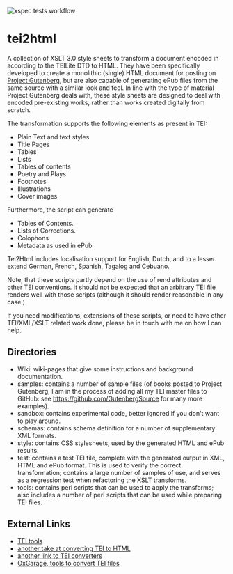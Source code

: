
![xspec tests workflow](https://github.com/github/docs/actions/workflows/test.yml/badge.svg)

# tei2html

A collection of XSLT 3.0 style sheets to transform a document encoded in according to the TEILite DTD to HTML. 
They have been specifically developed to create a monolithic (single) HTML document for posting on 
[Project Gutenberg](http://www.gutenberg.org/), but are also capable of generating ePub files from the same 
source with a similar look and feel. In line with the type of material Project Gutenberg deals with, these 
style sheets are designed to deal with encoded pre-existing works, rather than works created digitally from scratch.

The transformation supports the following elements as present in TEI:

  * Plain Text and text styles
  * Title Pages
  * Tables
  * Lists
  * Tables of contents
  * Poetry and Plays
  * Footnotes
  * Illustrations
  * Cover images

Furthermore, the script can generate

  * Tables of Contents.
  * Lists of Corrections.
  * Colophons
  * Metadata as used in ePub

Tei2Html includes localisation support for English, Dutch, and to a lesser extend German, French, Spanish, 
Tagalog and Cebuano.

Note, that these scripts partly depend on the use of rend attributes and other TEI conventions. It should 
not be expected that an arbitrary TEI file renders well with those scripts (although it should render 
reasonable in any case.)

If you need modifications, extensions of these scripts, or need to have other TEI/XML/XSLT related work 
done, please be in touch with me on how I can help.

## Directories

  * Wiki: wiki-pages that give some instructions and background documentation.
  * samples: contains a number of sample files (of books posted to Project Gutenberg; I am in the process of adding all
    my TEI master files to GitHub: see https://github.com/GutenbergSource for many more examples).
  * sandbox: contains experimental code, better ignored if you don't want to play around.
  * schemas: contains schema definition for a number of supplementary XML formats.
  * style: contains CSS stylesheets, used by the generated HTML and ePub results.
  * test: contains a test TEI file, complete with the generated output in XML, HTML and ePub format. This
    is used to verify the correct transformation; contains a large number of samples of use, and serves as
    a regression test when refactoring the XSLT transforms.
  * tools: contains perl scripts that can be used to apply the transforms; also includes a number of perl scripts
    that can be used while preparing TEI files.

## External Links

  * [TEI tools](http://www.tei-c.org/Tools/)
  * [another take at converting TEI to HTML](http://www.tei-c.org/Tools/Stylesheets/)
  * [another link to TEI converters](http://wiki.tei-c.org/index.php/Tei-xsl)
  * [OxGarage, tools to convert TEI files](http://www.oucs.ox.ac.uk/oxgarage/)
